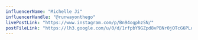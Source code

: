 ```yaml
---
influencerName: "Michelle Ji"
influencerHandle: "@runwayonthego"
livePostLink: "https://www.instagram.com/p/Bn94ogphzSN/"
postFileLink: "https://lh3.google.com/u/0/d/1rfpbY9GZpd8vPBNr0jOTcG6PLqRxYwYZ"
---
```

